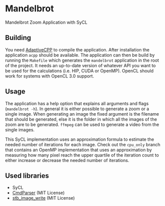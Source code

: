 # Mandelbrot
Mandelbrot Zoom Application with SyCL

## Building
You need [AdaptiveCPP](https://github.com/AdaptiveCpp/AdaptiveCpp/blob/develop/doc/installing.md) to compile the application.
After installation the application `acpp` should be available.
The application can then be build by running the `Makefile` which generates the `mandelbrot` application in the
root of the project. It needs an up-to-date version of whatever API you want to be used for the calculations
(i.e. HIP, CUDA or OpenMP). OpenCL should work for systems with OpenCL 3.0 support.

## Usage
The application has a help option that explains all arguments and flags (`mandelbrot -h`).
In general it is either possible to generate a zoom or a single image. When generating
an image the fixed argument is the filename that should be generated, else it is the folder in which
all the images of the zoom are to be generated. `ffmpeg` can be used to generate a video from the
single images.

This SyCL implementation uses an approximation formula to estimate the needed number of iterations for each
image. Check out the `cpu_only` branch that contains an OpenMP implementation that uses an approximation
by measuring how many pixel reach the upper quartile of the iteration count to either increase or decrease the
needed number of iterations.

## Used libraries
- SyCL
- [CmdParser](https://github.com/FlorianRappl/CmdParser/blob/master/cmdparser.hpp) (MIT License)
- [stb_image_write](https://github.com/nothings/stb/blob/master/stb_image_write.h) (MIT License)
